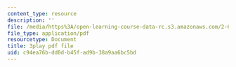 ```yaml
---
content_type: resource
description: ''
file: /media/https%3A/open-learning-course-data-rc.s3.amazonaws.com/2-627-fundamentals-of-photovoltaics-fall-2013/c94ea76bdd0db45fad9b38a9aa6bc5bd_vN5Yn-niTXE.pdf
file_type: application/pdf
resourcetype: Document
title: 3play pdf file
uid: c94ea76b-dd0d-b45f-ad9b-38a9aa6bc5bd
---
```


